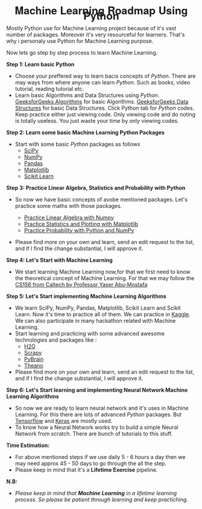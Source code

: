 <h1 align="center" style="text-align:center;line-height:10pt;font-family:'Helvetica Neue',Helvetica,Arial,sans-serif;">Machine Learning Roadmap Using Python</h1>

Mostly Python use for Machine Learning project because of it's vast number of packages. Moreover it's very resourceful for learners. That's why i personaly use Python for Machine Learning purpose. 

Now lets go step by step process to learn Machine Learning.

**Step 1: Learn basic Python**
   - Choose your preffered way to learn bacis concepts of *Python*. There are may ways from where anyone can learn *Python*. Such as books, video tutorial, reading tutorial etc.
   - Learn basic Algorithms and Data Structures using *Python*. [GeeksforGeeks Algorithms](https://www.geeksforgeeks.org/fundamentals-of-algorithms/) for basic Algorithms. [GeeksforGeeks Data Structures](https://www.geeksforgeeks.org/data-structures/) for basic Data Structures. Click Python tab for *Python* codes. Keep practice either just viewing code. Only viewing code and do noting is totally useless. You just waste your time by only viewing codes.
   
**Step 2: Learn some basic Machine Learning Python Packages**
   - Start with some basic *Python* packages as follows
     - [SciPy](https://docs.scipy.org/doc/scipy/reference/)
     - [NumPy](https://docs.scipy.org/doc/numpy-1.15.1/reference/)
     - [Pandas](https://pandas.pydata.org/pandas-docs/stable/)
     - [Matplotlib](https://matplotlib.org/tutorials/index.html)
     - [Scikit Learn](http://scikit-learn.org/stable/tutorial/index.html)

**Step 3: Practice Linear Algebra, Statistics and Probability with Python**
   - So now we have basic concepts of avobe mentioned packages. Let's practice some maths with those packages.
     - [Practice Linear Algebra with Numpy](https://docs.scipy.org/doc/numpy/reference/routines.linalg.html)
     - [Practice Statistics and Plotting with Matplotlib](https://matplotlib.org/1.5.1/examples/statistics/index.html)
     - [Practice Probability with Python and NumPy](https://www.python-course.eu/python_numpy_probability.php)
     
   - Please find more on your own and learn, send an edit request to the list, and if I find the change substantial, I will approve it.

**Step 4: Let's Start with Machine Learning**
   - We start learning Machine Learning now,for that we first need to know the theoretical concept of Machine Learning. For that we may follow the [CS156 from Caltech by Professor Yaser Abu-Mostafa](https://www.youtube.com/playlist?list=PLD63A284B7615313A)

**Step 5: Let's Start implementing Machine Learning Algorithms**
   - We learn SciPy, NumPy, Pandas, Matplotlib, Scikit Learn and Scikit Learn. Now it's time to practice all of them. We can practice in [Kaggle](https://www.kaggle.com/). We can also participate in many hackathon related with Machine Learning.
   - Start learning and practicing with some advanced awesome technologies and packages like :
     - [H2O](http://docs.h2o.ai/)
     - [Scrapy](https://scrapy.org/)
     - [PyBrain](http://pybrain.org/docs/)
     - [Theano](http://deeplearning.net/software/theano/)
   - Please find more on your own and learn, send an edit request to the list, and if I find the change substantial, I will approve it.

**Step 6: Let's Start learning and implementing Neural Network Machine Learning Algorithms**
   - So now we are ready to learn neural network and it's uses in Machine Learning. For this there are lots of advanced *Python* packages. But [Tensorflow](https://www.tensorflow.org/tutorials/) and [Keras](https://keras.io/) are mostly used.
   - To know how a Neural Network works try to build a simple Neural Network from scratch. There are bunch of tutorials to this stuff.

**Time Estimation:**
   - For above mentioned steps if we use daily 5 - 6 hours a day then we may need approx 45 - 50 days to go through the all the step.
   - Please keep in mind that it's a **Lifetime Exercise** pipeline.

**N.B:**
   - *Please keep in mind that **Machine Learning** in a lifetime learning process. So please be patient through learning and keep practiching.*
